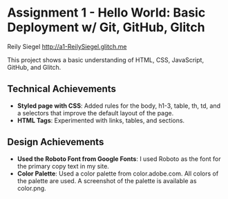 Assignment 1 - Hello World: Basic Deployment w/ Git, GitHub, Glitch
===

Reily Siegel
http://a1-ReilySiegel.glitch.me

This project shows a basic understanding of HTML, CSS, JavaScript, GitHub, and
Glitch.

## Technical Achievements

- **Styled page with CSS**: Added rules for the body, h1-3, table, th, td, and a
    selectors that improve the default layout of the page.
- **HTML Tags**: Experimented with links, tables, and sections.

## Design Achievements

- **Used the Roboto Font from Google Fonts**: I used Roboto as the font for the
    primary copy text in my site.
- **Color Palette**: Used a color palette from color.adobe.com. All colors of
    the palette are used. A screenshot of the palette is available as color.png.
